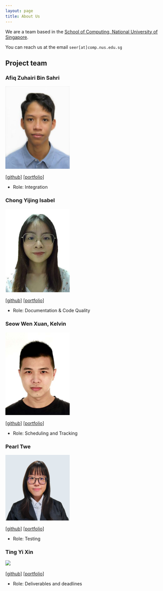 ```yaml
---
layout: page
title: About Us
---
```


We are a team based in the [School of Computing, National University of Singapore](http://www.comp.nus.edu.sg).

You can reach us at the email `seer[at]comp.nus.edu.sg`

## Project team

### Afiq Zuhairi Bin Sahri

<img src="images/afiqzu.png" width="200px">

[[github](https://github.com/afiqzu)]
[[portfolio](team/afiq.md)]

* Role: Integration

### Chong Yijing Isabel

<img src="images/isabelchong.png" width="200px">

[[github](http://github.com/IsabelChong)]
[[portfolio](team/isabelChong.md)]

* Role: Documentation & Code Quality

### Seow Wen Xuan, Kelvin

<img src="images/swxk19.png" width="200px">

[[github](http://github.com/swxk19)] 
[[portfolio](team/kevin.md)]

* Role: Scheduling and Tracking

### Pearl Twe

<img src="images/peaol.png" width="200px">

[[github](http://github.com/peaol)]
[[portfolio](team/pearl.md)]

* Role: Testing

### Ting Yi Xin

<img src="images/tyx021.png" width="200px">

[[github](http://github.com/tyx021)]
[[portfolio](team/yixin.md)]

* Role: Deliverables and deadlines
